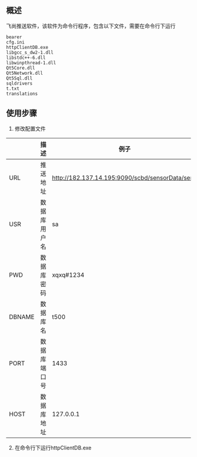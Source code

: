## 概述
飞尚推送软件，该软件为命令行程序，包含以下文件，需要在命令行下运行  
```
bearer
cfg.ini
httpClientDB.exe
libgcc_s_dw2-1.dll
libstdc++-6.dll
libwinpthread-1.dll
Qt5Core.dll
Qt5Network.dll
Qt5Sql.dll
sqldrivers
t.txt
translations
```


## 使用步骤
1. 修改配置文件  

||描述|例子|  
|----|----|----|  
URL|推送地址|http://182.137.14.195:9090/scbd/sensorData/send
USR|数据库用户名|sa
PWD|数据库密码|xqxq#1234
DBNAME|数据库名|t500
PORT|数据库端口号|1433
HOST|数据库地址|127.0.0.1
2. 在命令行下运行httpClientDB.exe